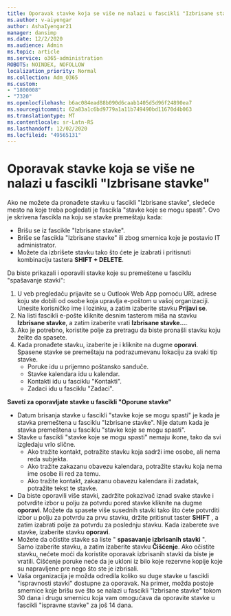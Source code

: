 ```yaml
---
title: Oporavak stavke koja se više ne nalazi u fascikli "Izbrisane stavke"
ms.author: v-aiyengar
author: AshaIyengar21
manager: dansimp
ms.date: 12/2/2020
ms.audience: Admin
ms.topic: article
ms.service: o365-administration
ROBOTS: NOINDEX, NOFOLLOW
localization_priority: Normal
ms.collection: Adm_O365
ms.custom:
- "1800008"
- "7320"
ms.openlocfilehash: b6ac084ead88b090d6caab1405d5d96f24890ea7
ms.sourcegitcommit: 62a83a1c6bd9779a1a11b749490bd11670d4b063
ms.translationtype: MT
ms.contentlocale: sr-Latn-RS
ms.lasthandoff: 12/02/2020
ms.locfileid: "49565131"
---
```

# <a name="recover-an-item-thats-no-longer-in-your-deleted-items-folder"></a>Oporavak stavke koja se više ne nalazi u fascikli "Izbrisane stavke"

Ako ne možete da pronađete stavku u fascikli "Izbrisane stavke", sledeće mesto na koje treba pogledati je fascikla "stavke koje se mogu spasti". Ovo je skrivena fascikla na koju se stavke premeštaju kada:
- Brišu se iz fascikle "Izbrisane stavke".
- Briše se fascikla "Izbrisane stavke" ili zbog smernica koje je postavio IT administrator.
- Možete da izbrišete stavku tako što ćete je izabrati i pritisnuti kombinaciju tastera **SHIFT + DELETE**.

Da biste prikazali i oporavili stavke koje su premeštene u fasciklu "spašavanje stavki":
1. U veb pregledaču prijavite se u Outlook Web App pomoću URL adrese koju ste dobili od osobe koja upravlja e-poštom u vašoj organizaciji. Unesite korisničko ime i lozinku, a zatim izaberite stavku **Prijavi se**.
1. Na listi fascikli e-pošte kliknite desnim tasterom miša na stavku **Izbrisane stavke**, a zatim izaberite vrati **Izbrisane stavke...**.
1. Ako je potrebno, koristite polje za pretragu da biste pronašli stavku koju želite da spasete.
1. Kada pronađete stavku, izaberite je i kliknite na dugme **oporavi**.
   Spasene stavke se premeštaju na podrazumevanu lokaciju za svaki tip stavke.
    - Poruke idu u prijemno poštansko sanduče.
    - Stavke kalendara idu u kalendar.
    - Kontakti idu u fasciklu "Kontakti".
    - Zadaci idu u fasciklu "Zadaci".

**Saveti za oporavljate stavke u fascikli "Oporune stavke"**

- Datum brisanja stavke u fascikli "stavke koje se mogu spasti" je kada je stavka premeštena u fasciklu "Izbrisane stavke". Nije datum kada je stavka premeštena u fasciklu "stavke koje se mogu spasti".
- Stavke u fascikli "stavke koje se mogu spasti" nemaju ikone, tako da svi izgledaju vrlo slične.
    - Ako tražite kontakt, potražite stavku koja sadrži ime osobe, ali nema reda subjekta.
    - Ako tražite zakazanu obavezu kalendara, potražite stavku koja nema ime osobe ili red za temu.
    - Ako tražite kontakt, zakazanu obavezu kalendara ili zadatak, potražite tekst te stavke.
- Da biste oporavili više stavki, zadržite pokazivač iznad svake stavke i potvrdite izbor u polju za potvrdu pored stavke kliknite na dugme **oporavi**. Možete da spasete više susednih stavki tako što ćete potvrditi izbor u polju za potvrdu za prvu stavku, držite pritisnut taster **SHIFT** , a zatim izabrati polje za potvrdu za poslednju stavku. Kada izaberete sve stavke, izaberite stavku **oporavi**.
- Možete da očistite stavke sa liste " **spasavanje izbrisanih stavki** ". Samo izaberite stavku, a zatim izaberite stavku **Čišćenje**. Ako očistite stavku, nećete moći da koristite oporavak izbrisanih stavki da biste je vratili. Čišćenje poruke neće da je ukloni iz bilo koje rezervne kopije koje su napravljene pre nego što ste je izbrisali.
- Vaša organizacija je možda odredila koliko su duge stavke u fascikli "ispravnosti stavki" dostupne za oporavak. Na primer, možda postoje smernice koje brišu sve što se nalazi u fascikli "Izbrisane stavke" tokom 30 dana i drugu smernicu koja vam omogućava da oporavite stavke u fascikli "ispravne stavke" za još 14 dana.
